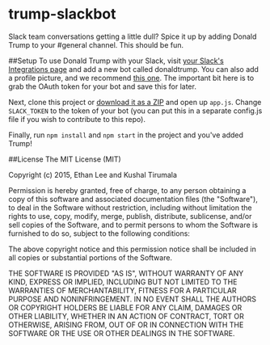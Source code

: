 # trump-slackbot
Slack team conversations getting a little dull? Spice it up by adding Donald Trump to your #general channel. This should be fun.

##Setup
To use Donald Trump with your Slack, visit [your Slack's Integrations page](http://my.slack.com/services/new/bot) and add a new bot called donaldtrump. You can also add a profile picture, and we recommend [this one](http://www.liberationnews.org/wp-content/uploads/2015/07/donaldtrump61815.jpg). The important bit here is to grab the OAuth token for your bot and save this for later. 

Next, clone this project or [download it as a ZIP](https://github.com/kushaltirumala/trump-slackbot/archive/master.zip) and open up `app.js`. Change `SLACK_TOKEN` to the token of your bot (you can put this in a separate config.js file if you wish to contribute to this repo).

Finally, run `npm install` and `npm start` in the project and you've added Trump!

##License
The MIT License (MIT)

Copyright (c) 2015, Ethan Lee and Kushal Tirumala

Permission is hereby granted, free of charge, to any person obtaining a copy
of this software and associated documentation files (the "Software"), to deal
in the Software without restriction, including without limitation the rights
to use, copy, modify, merge, publish, distribute, sublicense, and/or sell
copies of the Software, and to permit persons to whom the Software is
furnished to do so, subject to the following conditions:

The above copyright notice and this permission notice shall be included in
all copies or substantial portions of the Software.

THE SOFTWARE IS PROVIDED "AS IS", WITHOUT WARRANTY OF ANY KIND, EXPRESS OR
IMPLIED, INCLUDING BUT NOT LIMITED TO THE WARRANTIES OF MERCHANTABILITY,
FITNESS FOR A PARTICULAR PURPOSE AND NONINFRINGEMENT. IN NO EVENT SHALL THE
AUTHORS OR COPYRIGHT HOLDERS BE LIABLE FOR ANY CLAIM, DAMAGES OR OTHER
LIABILITY, WHETHER IN AN ACTION OF CONTRACT, TORT OR OTHERWISE, ARISING FROM,
OUT OF OR IN CONNECTION WITH THE SOFTWARE OR THE USE OR OTHER DEALINGS IN
THE SOFTWARE.